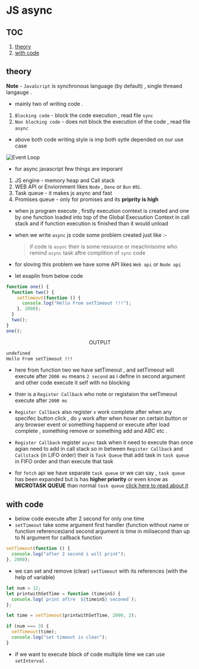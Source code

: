 # JS async

## TOC

1. [theory](#theory)
2. [with code](#with-code)

## theory

**Note** - `JavaScript` is synchronous language (by default) , single threaed langauge .

- mainly two of writing code .

1. `Blocking code` - block the code execution , read file `sync`
2. `Non blocking code` - does not block the execution of the code , read file `async`

- above both code writing style is imp both sytle depended on our use case

![Event Loop](https://cdn.discordapp.com/attachments/1205479570900521003/1239576331889672294/diagram-export-13-5-2024-7_09_08-pm.png?ex=66495bab&is=66480a2b&hm=28a8562538ffcb7d2922f35171a4f32eba312a97a157a252fa7c75bc50bd176d&)

- for async javascript few things are imporant

1. JS engine - memory heap and Call stack
2. WEB API or Enviornment likes `Node` , `Deno` or `Bun` etc.
3. Task queue - it makes js async and fast
4. Promises queue - only for promises and its **priprity is high**

- when js program execute , firstly execution comtext is created and one by one function loaded into top of the Global Execuution Context in call stack and if function execution is finished than it would unload
- when we write `async` js code some problem created just like :-

  > if code is `async` their is some resource or meachnisome who remind `async` task aftre complition of `sync` code

- for sloving this problem we have some API likes `Web api` or `Node api`
- let exaplin from below code

```js
function one() {
  function two() {
    setTimeout(function () {
      console.log("Hello From setTimeout !!!");
    }, 2000);
  }
  two();
}
one();
```

<p style="text-align: center;"> OUTPUT </p>

```txt
undefined
Hello From setTimeout !!!
```

- here from function two we have setTimeout , and setTimeout will execute after `2000 ms` means `2 second` as i define in second argument and other code execute it self with no blocking

- thier is a `Register Callback` who note or registaion the setTimeout execute after `2000 ms`

- `Register Callback` also register `x` work complete after when any specifec button click , do `y` work after when hover on certain button or any browser event or something happend or execute after load complete , something remove or something add and ABC etc .

- `Register Callback` register `async` task when it need to execute than once agian need to add in call stack so in between `Register Callback` and `Callstack` (in LIFO order) their is `Task Queue` that add task in `task queue` in FIFO order and than execute that task

- for `fetch` api we have separate `task queue` or we can say , `task queue` has been expanded but is has **higher priority** or even know as **MICROTASK QUEUE** than normal `task queue` [click here to read about it](\05-api-promises.md)

## with code

- below code execute after 2 second for only one time
- `setTimeout` take some argument first handler (function without name or function references)and second argument is time in milisecond than up to N argument for callback function

```js
setTimeout(function () {
  console.log("after 2 second i will print");
}, 2000);
```

- we can set and remove (clear) `setTimeout` with its references (with the help of variable)

```js
let num = 12;
let printwithSetTime = function (timeinS) {
  console.log(`print aftre  ${timeinS} seconed`);
};

let time = setTimeout(printwithSetTime, 2000, 2);

if (num === 3) {
  setTimeout(time);
  console.log("set timeout is clear");
}
```

- if we want to execute block of code multiple time we can use `setInterval` .
